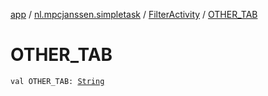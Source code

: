 [app](../../index.md) / [nl.mpcjanssen.simpletask](../index.md) / [FilterActivity](index.md) / [OTHER_TAB](.)

# OTHER_TAB

`val OTHER_TAB: `[`String`](https://kotlinlang.org/api/latest/jvm/stdlib/kotlin/-string/index.html)